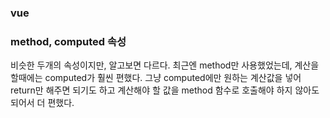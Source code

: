 ### vue


### method, computed 속성

비슷한 두개의 속성이지만, 알고보면 다르다. 
최근엔 method만 사용했었는데,  계산을 할때에는 computed가 훨씬 편했다. 
그냥 computed에만 원하는 계산값을 넣어 return만 해주면 되기도 하고 계산해야 할 값을 
method 함수로 호출해야 하지 않아도 되어서 더 편했다. 




